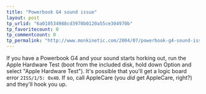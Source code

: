 ```yaml
---
title: "Powerbook G4 sound issue"
layout: post
tp_urlid: "6a010534988cd3970b0120a55ce304970b"
tp_favoritecount: 0
tp_commentcount: 0
tp_permalink: "http://www.monkinetic.com/2004/07/powerbook-g4-sound-issue.html"
---
```

If you have a Powerbook G4 and your sound starts horking out, run the Apple Hardware Test (boot from the included disk, hold down Option and select &quot;Apple Hardware Test&quot;). It&#39;s possible that you&#39;ll get a logic board error <code>2ISS/1/5: 0x40</code>. If so, call AppleCare (you *did* get AppleCare, right?) and they&#39;ll hook you up.
